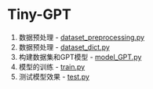 # Tiny-GPT

1. 数据预处理 - [dataset_preprocessing.py](./dataset_preprocessing.py)
2. 数据预处理 - [dataset_dict.py](./dataset_dict.py)
3. 构建数据集和GPT模型 - [model_GPT.py](./model_GPT.py)
4. 模型的训练 - [train.py](./train.py)
5. 测试模型效果 - [test.py](./test.py)
